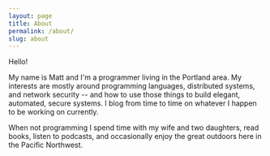 ```yaml
---
layout: page
title: About
permalink: /about/
slug: about
---
```

Hello!

My name is Matt and I'm a programmer living in the Portland area.  My interests are mostly around programming languages, distributed systems, and network security -- and how to use those things to build elegant, automated, secure systems.  I blog from time to time on whatever I happen to be working on currently.

When not programming I spend time with my wife and two daughters, read books, listen to podcasts, and occasionally enjoy the great outdoors here in the Pacific Northwest.